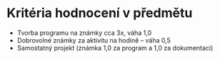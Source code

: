 # Kritéria hodnocení v předmětu

- Tvorba programu na známky cca 3x, váha 1,0
- Dobrovolné známky za aktivitu na hodině – váha 0,5
- Samostatný projekt (známka 1,0 za program a 1,0 za dokumentaci)
